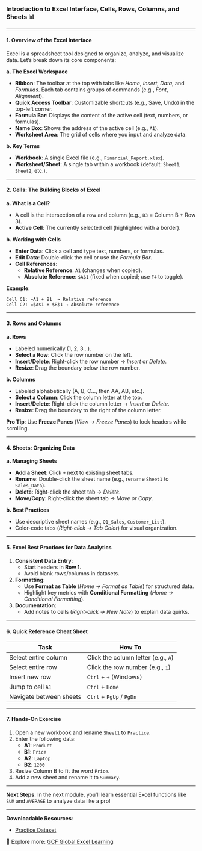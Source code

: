 ### **Introduction to Excel Interface, Cells, Rows, Columns, and Sheets** 📊 


---

#### **1. Overview of the Excel Interface**  
Excel is a spreadsheet tool designed to organize, analyze, and visualize data. Let’s break down its core components:  

**a. The Excel Workspace**  
- **Ribbon**: The toolbar at the top with tabs like *Home*, *Insert*, *Data*, and *Formulas*. Each tab contains groups of commands (e.g., *Font*, *Alignment*).  
- **Quick Access Toolbar**: Customizable shortcuts (e.g., Save, Undo) in the top-left corner.  
- **Formula Bar**: Displays the content of the active cell (text, numbers, or formulas).  
- **Name Box**: Shows the address of the active cell (e.g., `A1`).  
- **Worksheet Area**: The grid of cells where you input and analyze data.  

**b. Key Terms**  
- **Workbook**: A single Excel file (e.g., `Financial_Report.xlsx`).  
- **Worksheet/Sheet**: A single tab within a workbook (default: `Sheet1`, `Sheet2`, etc.).  

---

#### **2. Cells: The Building Blocks of Excel**  
**a. What is a Cell?**  
- A cell is the intersection of a row and column (e.g., `B3` = Column B + Row 3).  
- **Active Cell**: The currently selected cell (highlighted with a border).  

**b. Working with Cells**  
- **Enter Data**: Click a cell and type text, numbers, or formulas.  
- **Edit Data**: Double-click the cell or use the *Formula Bar*.  
- **Cell References**:  
  - **Relative Reference**: `A1` (changes when copied).  
  - **Absolute Reference**: `$A$1` (fixed when copied; use `F4` to toggle).  

**Example**:  
```  
Cell C1: =A1 + B1  → Relative reference  
Cell C2: =$A$1 + $B$1 → Absolute reference  
```  

---

#### **3. Rows and Columns**  
**a. Rows**  
- Labeled numerically (1, 2, 3…).  
- **Select a Row**: Click the row number on the left.  
- **Insert/Delete**: Right-click the row number → *Insert* or *Delete*.  
- **Resize**: Drag the boundary below the row number.  

**b. Columns**  
- Labeled alphabetically (A, B, C…, then AA, AB, etc.).  
- **Select a Column**: Click the column letter at the top.  
- **Insert/Delete**: Right-click the column letter → *Insert* or *Delete*.  
- **Resize**: Drag the boundary to the right of the column letter.  

**Pro Tip**: Use **Freeze Panes** (*View → Freeze Panes*) to lock headers while scrolling.  

---

#### **4. Sheets: Organizing Data**  
**a. Managing Sheets**  
- **Add a Sheet**: Click `+` next to existing sheet tabs.  
- **Rename**: Double-click the sheet name (e.g., rename `Sheet1` to `Sales_Data`).  
- **Delete**: Right-click the sheet tab → *Delete*.  
- **Move/Copy**: Right-click the sheet tab → *Move or Copy*.  

**b. Best Practices**  
- Use descriptive sheet names (e.g., `Q1_Sales`, `Customer_List`).  
- Color-code tabs (*Right-click → Tab Color*) for visual organization.  

---

#### **5. Excel Best Practices for Data Analytics**  
1. **Consistent Data Entry**:  
   - Start headers in **Row 1**.  
   - Avoid blank rows/columns in datasets.  
2. **Formatting**:  
   - Use **Format as Table** (*Home → Format as Table*) for structured data.  
   - Highlight key metrics with **Conditional Formatting** (*Home → Conditional Formatting*).  
3. **Documentation**:  
   - Add notes to cells (*Right-click → New Note*) to explain data quirks.  

---

#### **6. Quick Reference Cheat Sheet**  
| **Task**               | **How To**                          |  
|-------------------------|-------------------------------------|  
| Select entire column    | Click the column letter (e.g., `A`) |  
| Select entire row       | Click the row number (e.g., `1`)    |  
| Insert new row          | `Ctrl` + `+` (Windows)              |  
| Jump to cell `A1`       | `Ctrl` + `Home`                     |  
| Navigate between sheets | `Ctrl` + `PgUp` / `PgDn`            |  

---

#### **7. Hands-On Exercise**  
1. Open a new workbook and rename `Sheet1` to `Practice`.  
2. Enter the following data:  
   - **A1**: `Product`  
   - **B1**: `Price`  
   - **A2**: `Laptop`  
   - **B2**: `1200`  
3. Resize Column B to fit the word `Price`.  
4. Add a new sheet and rename it to `Summary`.  

---

**Next Steps**: In the next module, you’ll learn essential Excel functions like `SUM` and `AVERAGE` to analyze data like a pro!  

--- 

**Downloadable Resources**:  
- [Practice Dataset](link-to-CSV)  

🔗 Explore more: [GCF Global Excel Learning](https://edu.gcfglobal.org/en/excel/getting-started-with-excel/1/)
